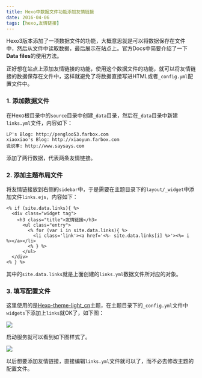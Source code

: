 ```yaml
---
title: Hexo中数据文件功能添加友情链接
date: 2016-04-06
tags: [hexo,友情链接]
---
```


Hexo3版本添加了一项数据文件的功能，大概意思就是可以将数据保存在文件中，然后从文件中读取数据，最后展示在站点上。官方Docs中简要介绍了一下**Data files**的使用方法。

正好想在站点上添加友情链接的功能，使用这个数据文件的功能，就可以将友情链接的数据保存在文件中，这样就避免了将数据直接写进HTML或者`_config.yml`配置文件中。

### 1. 添加数据文件
在Hexo根目录中的`source`目录中创建`_data`目录，然后在`_data`目录中新建`links.yml`文件，内容如下：

```
LP's Blog: http://pengloo53.farbox.com
xiaoxiao's Blog: http://xiaoyun.farbox.com
说说事: http://www.saysays.com
```

添加了两行数据，代表两条友情链接。

### 2. 添加主题布局文件
将友情链接放到右侧的`sidebar`中，于是需要在主题目录下的`layout/_widget`中添加文件`links.ejs`，内容如下：

```
<% if (site.data.links){ %>
  <div class="widget tag">
    <h3 class="title">友情链接</h3>
      <ul class="entry">
        <% for (var i in site.data.links){ %>
          <li class='link'><a href='<%- site.data.links[i] %>'><%= i %></a></li>
        <% } %>
      </ul>
  </div>
<% } %>
```
其中的`site.data.links`就是上面创建的`links.yml`数据文件所对应的对象。

### 3. 填写配置文件
这里使用的是[Hexo-theme-light_cn](https://github.com/pengloo53/Hexo-theme-light_cn.git)主题，在主题目录下的`_config.yml`文件中`widgets`下添加上`links`就OK了，如下图：

![](/image/hexo/links02.png)

启动服务就可以看到如下图样式了。

![](/image/hexo/links01.png)

以后想要添加友情链接，直接编辑`links.yml`文件就可以了，而不必去修改主题的配置文件。